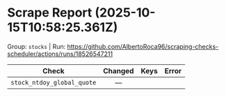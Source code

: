 # Scrape Report (2025-10-15T10:58:25.361Z)

Group: `stocks`  |  Run: https://github.com/AlbertoRoca96/scraping-checks-scheduler/actions/runs/18526547211

| Check | Changed | Keys | Error |
|---|:---:|:--|:--|
| `stock_ntdoy_global_quote` | — |  |  |
